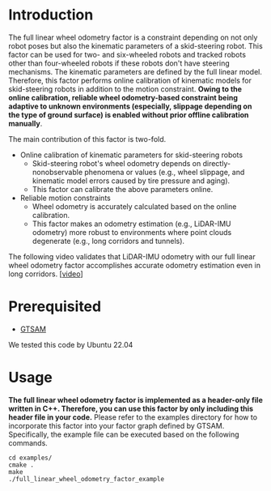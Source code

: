 # Introduction
The full linear wheel odometry factor is a constraint depending on not only robot poses but also the kinematic parameters of a skid-steering robot.
This factor can be used for two- and six-wheeled robots and tracked robots other than four-wheeled robots if these robots don't have steering mechanisms.
The kinematic parameters are defined by the full linear model. 
Therefore, this factor performs online calibration of kinematic models for skid-steering robots in addition to the motion constraint.
**Owing to the online calibration, reliable wheel odometry-based constraint being adaptive to unknown environments (especially, slippage depending on the type of ground surface) is enabled without prior offline calibration manually**.

The main contribution of this factor is two-fold.
* Online calibration of kinematic parameters for skid-steering robots
    * Skid-steering robot's wheel odometry depends on directly-nonobservable phenomena or values (e.g., wheel slippage, and kinematic model errors caused by tire pressure and  aging).
    * This factor can calibrate the above parameters online.
* Reliable motion constraints
    * Wheel odometry is accurately calculated based on the online calibration.
    * This factor makes an odometry estimation (e.g., LiDAR-IMU odometry) more robust to environments where point clouds degenerate (e.g., long corridors and tunnels).

The following video validates that LiDAR-IMU odometry with our full linear wheel odometry factor accomplishes accurate odometry estimation even in long corridors.
[[video](https://www.youtube.com/watch?v=woLl1c5IenE)]
# Prerequisited
* [GTSAM](https://github.com/borglab/gtsam/tree/4.2a9)

We tested this code by Ubuntu 22.04

# Usage
**The full linear wheel odometry factor is implemented as a header-only file written in C++. Therefore, you can use this factor by only including this header file in your code.** Please refer to the examples directory for how to incorporate this factor into your factor graph defined by GTSAM. Specifically, the example file can be executed based on the following commands.
```commandline
cd examples/
cmake .
make
./full_linear_wheel_odometry_factor_example
```

<!-- # Citation
If you use the full linear wheel odometry factor for academic work, please cite the following publication.  -->
